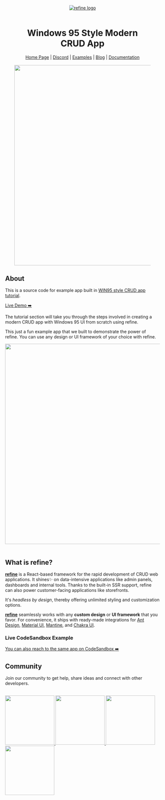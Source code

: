 <br/>

<div align="center" style="margin: 30px;">
<a href="https://refine.dev/">
  <img alt="refine logo" src="https://refine.ams3.cdn.digitaloceanspaces.com/readme/refine-readme-banner.png">
</a>

<br />
<br />

<h1>Windows 95 Style Modern CRUD App</h1>

<div align="center">
    <a href="https://refine.dev">Home Page</a> |
    <a href="https://discord.gg/refine">Discord</a> |
    <a href="https://refine.dev/examples/">Examples</a> |
    <a href="https://refine.dev/blog/">Blog</a> |
    <a href="https://refine.dev/docs/">Documentation</a>
</div>

<br />

<a href="https://github.com/refinedev/refine">
 <img src="https://github.com/refinedev/refine/blob/main/documentation/static/img/blog/2022-03-22-refine-with-react95/social.jpg?raw=true"   style="width:650px;" align="center" />
 </a>
</div>

## About

This is a source code for example app built in [WIN95 style CRUD app tutorial](https://refine.dev/blog/awesome-react-windows95-ui-with-refine/).

[Live Demo ➡️](https://beie0q.csb.app/)

The tutorial section will take you through the steps involved in creating a modern CRUD app with Windows 95 UI from scratch using refine.

This just a fun example app that we built to demonstrate the power of refine. You can use any design or UI framework of your choice with refine.

<div align="center">
<a href="https://github.com/refinedev/refine">
 <img src="https://github.com/refinedev/refine/blob/main/documentation/static/img/blog/2022-03-22-refine-with-react95/overview.gif?raw=true" style="width:650px;  align="center" />
 </a>
</div>

<br/>

## What is refine?

[**refine**](https://github.com/refinedev/refine) is a React-based framework for the rapid development of CRUD web applications. It shines✨ on data-intensive applications like admin panels, dashboards and internal tools. Thanks to the built-in SSR support, refine can also power customer-facing applications like storefronts.

It's _headless by design_, thereby offering unlimited styling and customization options.

[**refine**](https://github.com/refinedev/refine) seamlessly works with any **custom design** or **UI framework** that you favor. For convenience, it ships with ready-made integrations for [Ant Design](https://ant.design/), [Material UI](https://mui.com/material-ui/getting-started/overview/), [Mantine](https://mantine.dev/), and [Chakra UI](https://chakra-ui.com/).

### Live CodeSandbox Example

[You can also reach to the same app on CodeSandbox ➡️ ](https://refine.dev/blog/awesome-react-windows95-ui-with-refine/#live-codesandbox-example)

## Community

Join our community to get help, share ideas and connect with other developers.

<br>

<a href="https://discord.gg/refine">
  <img src="./images/discord.png" width="160px" />
</a>
<a href="https://twitter.com/refine_dev">
  <img src="./images/twitter.png" width="160px" />
</a>
<a href="https://github.com/refinedev/refine">
  <img src="./images/github.png"  width="160px"/>
</a>
<a href="https://www.reddit.com/r/refine/">
  <img src="./images/reddit.png" width="160px" />
</a>
